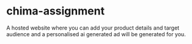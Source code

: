 # chima-assignment
A hosted website where you can add your product details and target audience and a personalised ai generated ad will be generated for you.
